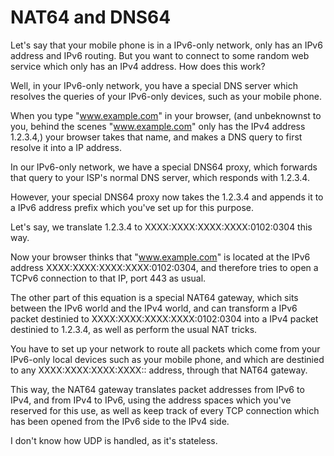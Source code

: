 # NAT64 and DNS64

Let's say that your mobile phone is in a IPv6-only network, only has an IPv6
address and IPv6 routing. But you want to connect to some random web service
which only has an IPv4 address. How does this work?

Well, in your IPv6-only network, you have a special DNS server which resolves
the queries of your IPv6-only devices, such as your mobile phone.

When you type "www.example.com" in your browser, (and unbeknownst to you,
behind the scenes "www.example.com" only has the IPv4 address 1.2.3.4,)
your browser takes that name, and makes a DNS query to first resolve it
into a IP address.

In our IPv6-only network, we have a special DNS64 proxy, which forwards
that query to your ISP's normal DNS server, which responds with 1.2.3.4.

However, your special DNS64 proxy now takes the 1.2.3.4 and appends it
to a IPv6 address prefix which you've set up for this purpose.

Let's say, we translate 1.2.3.4 to XXXX:XXXX:XXXX:XXXX:0102:0304 this way.

Now your browser thinks that "www.example.com" is located at the IPv6
address XXXX:XXXX:XXXX:XXXX:0102:0304, and therefore tries to open a TCPv6
connection to that IP, port 443 as usual.

The other part of this equation is a special NAT64 gateway, which sits between 
the IPv6 world and the IPv4 world, and can transform a IPv6 packet destinied
to XXXX:XXXX:XXXX:XXXX:0102:0304 into a IPv4 packet destinied to 1.2.3.4,
as well as perform the usual NAT tricks.

You have to set up your network to route all packets which come from your
IPv6-only local devices such as your mobile phone, and which are destinied 
to any XXXX:XXXX:XXXX:XXXX:: address, through that NAT64 gateway.

This way, the NAT64 gateway translates packet addresses from IPv6 to IPv4, 
and from IPv4 to IPv6, using the address spaces which you've reserved for
this use, as well as keep track of every TCP connection which has been 
opened from the IPv6 side to the IPv4 side. 

I don't know how UDP is handled, as it's stateless.
